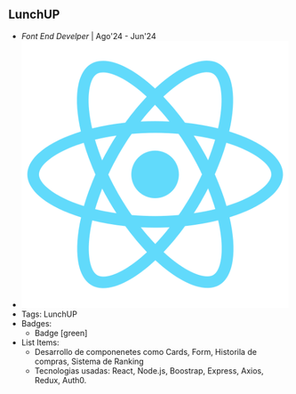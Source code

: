 ## LunchUP
- *Font End Develper* | Ago'24 - Jun'24
- ![logo512](../assets/logo512.png)
- Tags: LunchUP
- Badges:
  - Badge [green]
- List Items:
  - Desarrollo de componenetes como Cards, Form, Historila de compras, Sistema de Ranking
  - Tecnologias usadas: React, Node.js, Boostrap, Express, Axios, Redux, Auth0.
